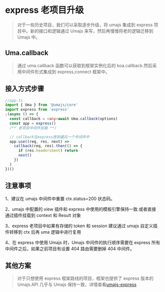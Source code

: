 # express 老项目升级

> 对于一些历史项目，我们可以采取逐步升级，将 umajs 集成到 express 项目中。新的接口和逻辑通过 Umajs 来写，然后再慢慢将老的逻辑迁移到 Umajs 中。

## Uma.callback

> 通过 uma.callback 函数可以获取到框架实例化后的 koa.callback.然后采用中间件形式集成到 express,connect 框架中。

## 接入方式步骤

```ts
//app.ts
import { Uma } from '@umajs/core'
import express from 'express'
;(async () => {
  const callback = <any>await Uma.callback(options)
  const app = express()
  /** 老项目中间件加载 **/

  // callback在express放到最后一个中间件中
  app.use((req, res, next) =>
    callback(req, res).then(() => {
      if (res.headersSent) return
      next()
    })
  )
})()
```

## 注意事项

1、建议在 umajs 中间件中重置 ctx.status=200 状态码。

2、umajs 中配置的 view 插件和 express 中使用的模板引擎保持一致.或者直接通过插件挂载到 context 和 Result 对象

3、express 老项目中如果有存储的 token 和 session 建议通过 umajs 自定义插件转移到 ctx 后再 uma 逻辑中进行复用

4、在 express 中使用 Umajs 时，Umajs 中间件的执行顺序需要在 express 所有中间件之后，如果之前项目有设置 404 路由需要删掉 404 中间件。

## 其他方案

> 对于只想使用 express 框架路线的项目，框架也提供了 express 版本的 Umajs.API 几乎与 Umajs 保持一致，详情查看[umajs-express](https://github.com/Umajs/umajs-express)
